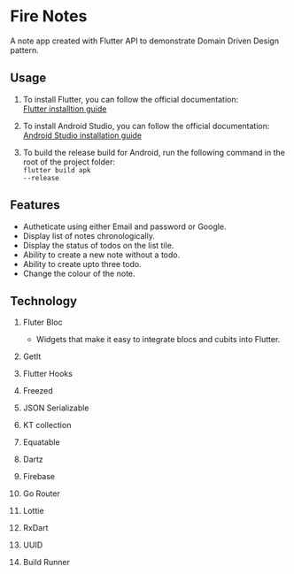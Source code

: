 # Fire Notes<br>

<p>A note app created with Flutter API to demonstrate Domain Driven Design pattern.<p>

## Usage

1. To install Flutter, you can follow the official documentation:<br>
[Flutter installtion guide](https://docs.flutter.dev/get-started/install)

2. To install Android Studio, you can follow the official documentation: <br>
[Android Studio installation guide](https://developer.android.com/studio/install)

3. To build the release build for Android, run the following command in the root of the project folder:<br>
<code>flutter build apk --release</code>

## Features

- Autheticate using either Email and password or Google.
- Display list of notes chronologically.
- Display the status of todos on the list tile.
- Ability to create a new note without a todo.
- Ability to create upto three todo.
- Change the colour of the note.

## Technology

1. Fluter Bloc<br>
   - Widgets that make it easy to integrate blocs and cubits into Flutter.

2. GetIt
3. Flutter Hooks
4. Freezed
5. JSON Serializable
6. KT collection
7. Equatable
8. Dartz
9. Firebase
10. Go Router
11. Lottie
12. RxDart
13. UUID
14. Build Runner
